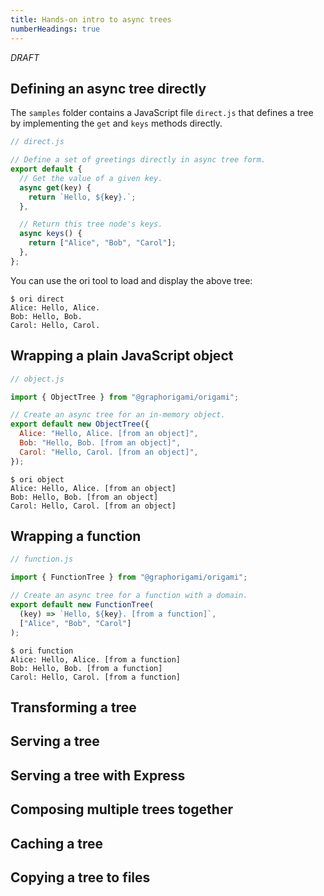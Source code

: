 ```yaml
---
title: Hands-on intro to async trees
numberHeadings: true
---
```


_DRAFT_

## Defining an async tree directly

The `samples` folder contains a JavaScript file `direct.js` that defines a tree by implementing the `get` and `keys` methods directly.

```js
// direct.js

// Define a set of greetings directly in async tree form.
export default {
  // Get the value of a given key.
  async get(key) {
    return `Hello, ${key}.`;
  },

  // Return this tree node's keys.
  async keys() {
    return ["Alice", "Bob", "Carol"];
  },
};
```

You can use the ori tool to load and display the above tree:

```console
$ ori direct
Alice: Hello, Alice.
Bob: Hello, Bob.
Carol: Hello, Carol.
```

## Wrapping a plain JavaScript object

```js
// object.js

import { ObjectTree } from "@graphorigami/origami";

// Create an async tree for an in-memory object.
export default new ObjectTree({
  Alice: "Hello, Alice. [from an object]",
  Bob: "Hello, Bob. [from an object]",
  Carol: "Hello, Carol. [from an object]",
});
```

```console
$ ori object
Alice: Hello, Alice. [from an object]
Bob: Hello, Bob. [from an object]
Carol: Hello, Carol. [from an object]
```

## Wrapping a function

```js
// function.js

import { FunctionTree } from "@graphorigami/origami";

// Create an async tree for a function with a domain.
export default new FunctionTree(
  (key) => `Hello, ${key}. [from a function]`,
  ["Alice", "Bob", "Carol"]
);
```

```console
$ ori function
Alice: Hello, Alice. [from a function]
Bob: Hello, Bob. [from a function]
Carol: Hello, Carol. [from a function]
```

## Transforming a tree

## Serving a tree

## Serving a tree with Express

## Composing multiple trees together

## Caching a tree

## Copying a tree to files
